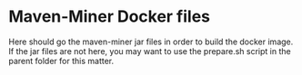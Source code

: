 # Maven-Miner Docker files
Here should go the maven-miner jar files in order to build the docker image.
If the jar files are not here, you may want to use the prepare.sh script in the parent folder for this matter.

